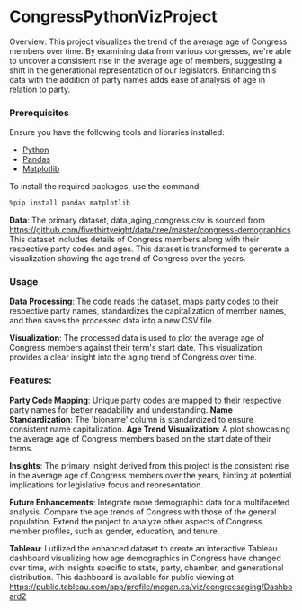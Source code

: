 # CongressPythonVizProject
Overview:
This project visualizes the trend of the average age of Congress members over time. By examining data from various congresses, we're able to uncover a consistent rise in the average age of members, suggesting a shift in the generational representation of our legislators. Enhancing this data with the addition of party names adds ease of analysis of age in relation to party. 

### Prerequisites
Ensure you have the following tools and libraries installed:
- [Python](https://www.python.org/downloads/)
- [Pandas](https://pandas.pydata.org/)
- [Matplotlib](https://matplotlib.org/)

To install the required packages, use the command:
```bash
%pip install pandas matplotlib
```

**Data**:
The primary dataset, data_aging_congress.csv is sourced from https://github.com/fivethirtyeight/data/tree/master/congress-demographics
This dataset includes details of Congress members along with their respective party codes and ages. This dataset is transformed to generate a visualization showing the age trend of Congress over the years.

### Usage
**Data Processing**: The code reads the dataset, maps party codes to their respective party names, standardizes the capitalization of member names, and then saves the processed data into a new CSV file.

**Visualization**: The processed data is used to plot the average age of Congress members against their term's start date. This visualization provides a clear insight into the aging trend of Congress over time.

### Features:
**Party Code Mapping**: Unique party codes are mapped to their respective party names for better readability and understanding.
**Name Standardization**: The 'bioname' column is standardized to ensure consistent name capitalization.
**Age Trend Visualization**: A plot showcasing the average age of Congress members based on the start date of their terms.

**Insights**:
The primary insight derived from this project is the consistent rise in the average age of Congress members over the years, hinting at potential implications for legislative focus and representation.

**Future Enhancements**:
Integrate more demographic data for a multifaceted analysis.
Compare the age trends of Congress with those of the general population.
Extend the project to analyze other aspects of Congress member profiles, such as gender, education, and tenure.

**Tableau**: 
I utilized the enhanced dataset to create an interactive Tableau dashboard visualizing how age demographics in Congress have changed over time, with insights specific to state, party, chamber, and generational distribution. This dashboard is available for public viewing at https://public.tableau.com/app/profile/megan.es/viz/congreesaging/Dashboard2